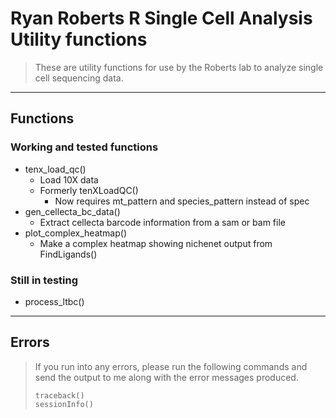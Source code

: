 # Ryan Roberts R Single Cell Analysis Utility functions

> These are utility functions for use by the Roberts lab to analyze single cell sequencing data.

---

## Functions

### Working and tested functions

  * tenx_load_qc()
    * Load 10X data
    * Formerly tenXLoadQC()
      * Now requires mt_pattern and species_pattern instead of spec
  * gen_cellecta_bc_data()
    * Extract cellecta barcode information from a sam or bam file
  * plot_complex_heatmap()
    * Make a complex heatmap showing nichenet output from FindLigands()
  
  
### Still in testing

  * process_ltbc()

---

## Errors
> If you run into any errors, please run the following commands and send the
> output to me along with the error messages produced.
> 
> ```
> traceback()
> sessionInfo()
> ```
> 
